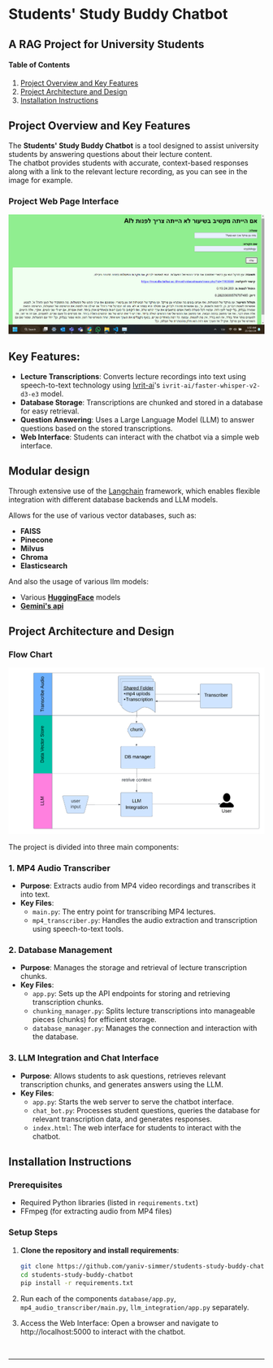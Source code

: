 # Students' Study Buddy Chatbot
## A RAG Project for University Students

#### Table of Contents
1. [Project Overview and Key Features](#project-overview-and-key-features)
4. [Project Architecture and Design](#project-architecture-and-design)
5. [Installation Instructions](#installation-instructions)

## Project Overview and Key Features

The **Students' Study Buddy Chatbot** is a tool designed to assist university students by answering questions about their lecture content. <br>
The chatbot provides students with accurate, context-based responses along with a link to the relevant lecture recording, as you can see in the image for example.

### Project Web Page Interface

![Project Interface](web_image.png)



## Key Features:

- **Lecture Transcriptions**: Converts lecture recordings into text using speech-to-text technology using [Ivrit-ai](https://huggingface.co/ivrit-ai/faster-whisper-v2-d3-e3)'s `ivrit-ai/faster-whisper-v2-d3-e3` model.
- **Database Storage**: Transcriptions are chunked and stored in a database for easy retrieval. 
- **Question Answering**: Uses a Large Language Model (LLM) to answer questions based on the stored transcriptions.
- **Web Interface**: Students can interact with the chatbot via a simple web interface.

## Modular design 
Through extensive use of the [Langchain](https://www.langchain.com/) framework, which enables flexible integration with different database backends and LLM models.

Allows for the use of various vector databases, such as: 
- **FAISS**
- **Pinecone** 
- **Milvus**
 - **Chroma**
 - **Elasticsearch**<br>

And also the usage of various llm models:
- Various **[HuggingFace](https://huggingface.co/)**  models
- **[Gemini's api](https://ai.google.dev/gemini-api/docs/api-key)**
    


## Project Architecture and Design

### Flow Chart
![Flow Chart](flow_chart.png)

The project is divided into three main components:

### 1. **MP4 Audio Transcriber**
   - **Purpose**: Extracts audio from MP4 video recordings and transcribes it into text.
   - **Key Files**: 
     - `main.py`: The entry point for transcribing MP4 lectures.
     - `mp4_transcriber.py`: Handles the audio extraction and transcription using speech-to-text tools. 


### 2. **Database Management**
   - **Purpose**: Manages the storage and retrieval of lecture transcription chunks.
   - **Key Files**:
     - `app.py`: Sets up the API endpoints for storing and retrieving transcription chunks.
     - `chunking_manager.py`: Splits lecture transcriptions into manageable pieces (chunks) for efficient storage.
     - `database_manager.py`: Manages the connection and interaction with the database.

### 3. **LLM Integration and Chat Interface**
   - **Purpose**: Allows students to ask questions, retrieves relevant transcription chunks, and generates answers using the LLM.
   - **Key Files**:
     - `app.py`: Starts the web server to serve the chatbot interface.
     - `chat_bot.py`: Processes student questions, queries the database for relevant transcription data, and generates responses.
     - `index.html`: The web interface for students to interact with the chatbot.


## Installation Instructions

### Prerequisites
- Required Python libraries (listed in `requirements.txt`)
- FFmpeg (for extracting audio from MP4 files)

### Setup Steps
1. **Clone the repository and install requirements**:
   ```bash
   git clone https://github.com/yaniv-simmer/students-study-buddy-chatbot.git
   cd students-study-buddy-chatbot
   pip install -r requirements.txt
   ```


2. Run each of the components `database/app.py`, `mp4_audio_transcriber/main.py`, `llm_integration/app.py` separately.

3. Access the Web Interface: Open a browser and navigate to http://localhost:5000 to interact with the chatbot.

<br>

---